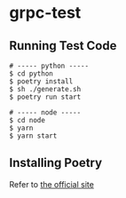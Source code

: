 # grpc-test

## Running Test Code
```
# ----- python -----
$ cd python
$ poetry install
$ sh ./generate.sh
$ poetry run start

# ----- node -----
$ cd node
$ yarn
$ yarn start
```

## Installing Poetry
Refer to [the official site](https://python-poetry.org/docs/#installation)